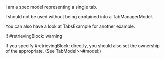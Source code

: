 I am a spec model representing a single tab.I should not be used without being contained into a TabManagerModel.You can also have a look at TabsExample for another example.!! #retrievingBlock: warningIf you specify #retrievingBlock: directly, you should also set the ownership of the appropriate. (See TabModel>>#model:)